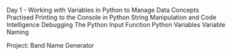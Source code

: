Day 1 - Working with Variables in Python to Manage Data
Concepts Practised
Printing to the Console in Python
String Manipulation and Code Intelligence
Debugging
The Python Input Function
Python Variables
Variable Naming

Project: Band Name Generator
